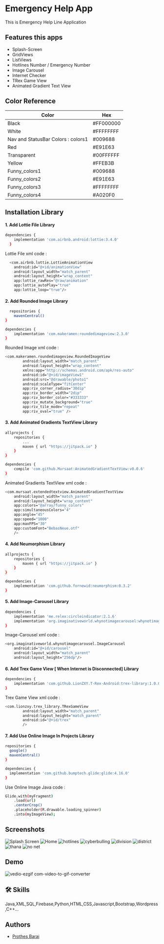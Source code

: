 
# Emergency Help App

This is Emergency Help Line Application


## Features this apps

- Splash-Screen
- GridViews
- ListViews
- Hotlines Number / Emergency Number
- Image Carousel
- Internet Checker
- TRex Game View
- Animated Gradient Text View

## Color Reference

| Color             | Hex                                                                |
| ----------------- | ------------------------------------------------------------------ |
| Black | #FF000000
| White | #FFFFFFFF
| Nav and StatusBar Colors : colors1 | #009688
| Red | #E91E63
| Transparent | #00FFFFFF
| Yellow | #FFEB3B
| Funny_colors1 | #009688 
| Funny_colors2 | #E91E63
| Funny_colors3 | #FFFFFFFF
| Funny_colors4 | #A020F0


## Installation Library
#### 1. Add Lottie File Library
```bash
dependencies {
    implementation 'com.airbnb.android:lottie:3.4.0'
  }
```
Lottie File xml code :    
```bash
  <com.airbnb.lottie.LottieAnimationView
    android:id="@+id/animationView"
    android:layout_width="match_parent"
    android:layout_height="wrap_content"
    app:lottie_rawRes="@raw/animation"
    app:lottie_autoPlay="true"
    app:lottie_loop="true"/>
```

#### 2. Add Rounded Image Library
```bash
  repositories {
    mavenCentral()
}

dependencies {
    implementation 'com.makeramen:roundedimageview:2.3.0'
}
```
Rounded Image xml code :    
```bash
<com.makeramen.roundedimageview.RoundedImageView
        android:layout_width="match_parent"
        android:layout_height="wrap_content"
        xmlns:app="http://schemas.android.com/apk/res-auto"
        android:id="@+id/imageView1"
        android:src="@drawable/photo1"
        android:scaleType="fitCenter"
        app:riv_corner_radius="30dip"
        app:riv_border_width="2dip"
        app:riv_border_color="#333333"
        app:riv_mutate_background="true"
        app:riv_tile_mode="repeat"
        app:riv_oval="true" />
```

#### 3. Add Animated Gradients TextView Library
```bash
allprojects {
	repositories {
		...
		maven { url "https://jitpack.io" }
	}
}
```
```bash
dependencies {
	compile 'com.github.Mursaat:AnimatedGradientTextView:v0.0.6'
}
```
Animated Gradients TextView xml code :    
```bash
<com.mursaat.extendedtextview.AnimatedGradientTextView
	android:layout_width="match_parent"
    android:layout_height="wrap_content"
	app:colors="@array/funny_colors"
	app:simultaneousColors="4"
	app:angle="45"
	app:speed="1000"
	app:maxFPS="30"
	app:customFont="BebasNeue.otf" 
	/>
```

#### 4. Add Neumorphism Library
```bash
allprojects {
    repositories {
        maven { url "https://jitpack.io" }
    }
}
```
```bash
dependencies {
    implementation 'com.github.fornewid:neumorphism:0.3.2'
}
```

#### 5. Add Image-Carousel Library
```bash
dependencies {
    implementation 'me.relex:circleindicator:2.1.6'
    implementation 'org.imaginativeworld.whynotimagecarousel:whynotimagecarousel:2.1.0'
}
```
Image-Carousel xml code :    
```bash
<org.imaginativeworld.whynotimagecarousel.ImageCarousel
    android:id="@+id/carousel"
    android:layout_width="match_parent"
    android:layout_height="256dp"/>
```

#### 6. Add Trex Game View [ When Internet is Disconnected] Library
```bash
dependencies {
    implementation 'com.github.LionZXY.T-Rex-Android:trex-library:1.0.0'
}
```
Trex Game View xml code :    
```bash
<com.lionzxy.trex_library.TRexGameView
        android:layout_width="match_parent"
        android:layout_height="match_parent"
        android:id="@+id/trex"
        />
```

#### 7. Add Use Online Image In Projects Library
```bash
repositories {
  google()
  mavenCentral()
}

dependencies {
  implementation 'com.github.bumptech.glide:glide:4.16.0'
}
```
Use Online Image Java code :    
```bash
Glide.with(myFragment)
    .load(url)
    .centerCrop()
    .placeholder(R.drawable.loading_spinner)
    .into(myImageView);
```

## Screenshots

![Splash Screen](https://github.com/user-attachments/assets/c9816307-d32e-4f64-99c4-ac055e46136f)
![Home](https://github.com/user-attachments/assets/bdac3093-7f08-4d80-87f0-aacdf03a2627)
![hotlines](https://github.com/user-attachments/assets/3e6a14fa-9a4f-49f3-88ed-f200d585f37e)
![cyberbulling](https://github.com/user-attachments/assets/f4dff2b7-f2ac-41c1-bc72-447d76feab95)
![division](https://github.com/user-attachments/assets/50c79c47-1d39-4440-99be-f9dbccf616b4)
![district](https://github.com/user-attachments/assets/8d759715-a4ad-4d34-8bb8-e9f900c99cf6)
![thana](https://github.com/user-attachments/assets/371758d6-da0a-497a-8478-633896f5e23e)
![no net](https://github.com/user-attachments/assets/1f73b8f2-332e-4828-8eb2-3818c58868b3)


## Demo

![vedio-ezgif com-video-to-gif-converter](https://github.com/user-attachments/assets/f27b7023-ea44-43de-8174-274784e162d3)


## 🛠 Skills
Java,XML,SQL,Firebase,Python,HTML,CSS,Javascript,Bootstrap,Wordpress,C++...


## Authors

- [Prothes Barai](https://prothes-asp.github.io/prothes/)

